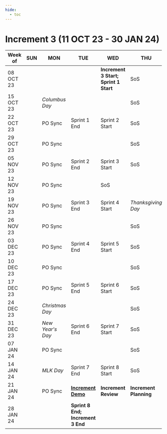 ```yaml
---
hide:
  - toc
---
```


# Increment 3 (11 OCT 23 - 30 JAN 24)

| Week of | SUN | MON | TUE | WED | THU | FRI | SAT | 
| --- | --- | --- | --- | --- | --- | --- | --- |
| 08 OCT 23 | | | | **Increment 3 Start; Sprint 1 Start** | SoS | | | 
| 15 OCT 23 | | _Columbus Day_ | | | SoS | | | 
| 22 OCT 23 | | PO Sync | Sprint 1 End | Sprint 2 Start | SoS | | | 
| 29 OCT 23 | | PO Sync | | | SoS | | | 
| 05 NOV 23 | | PO Sync | Sprint 2 End | Sprint 3 Start | SoS | _Veterans' Day_ | | 
| 12 NOV 23 | | PO Sync  | | SoS | | | 
| 19 NOV 23 | | PO Sync | Sprint 3 End | Sprint 4 Start | _Thanksgiving Day_ | | | 
| 26 NOV 23 | | PO Sync | | | SoS | | | 
| 03 DEC 23 | | PO Sync | Sprint 4 End | Sprint 5 Start | SoS | | | 
| 10 DEC 23 | | PO Sync | | | SoS | | | 
| 17 DEC 23 | | PO Sync | Sprint 5 End | Sprint 6 Start | SoS | | | 
| 24 DEC 23 | | _Christmas Day_ | | | SoS | | | 
| 31 DEC 23 | | _New Year's Day_ | Sprint 6 End | Sprint 7 Start | SoS | | | 
| 07 JAN 24 | | PO Sync | | | SoS | | | 
| 14 JAN 24 | | _MLK Day_ | Sprint 7 End | Sprint 8 Start | SoS | | | 
| 21 JAN 24 | | PO Sync | [**Increment Demo**](https://gitlab.jatic.net/jatic/calendar/-/issues/70) | **Increment Review** | **Increment Planning** | **Increment Planning** | | 
| 28 JAN 24 | | | **Sprint 8 End; Increment 3 End** | | | | | 
